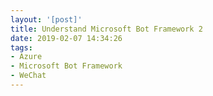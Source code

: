 ```yaml
---
layout: '[post]'
title: Understand Microsoft Bot Framework 2
date: 2019-02-07 14:34:26
tags:
- Azure
- Microsoft Bot Framework
- WeChat
---
```

<!-- more -->
